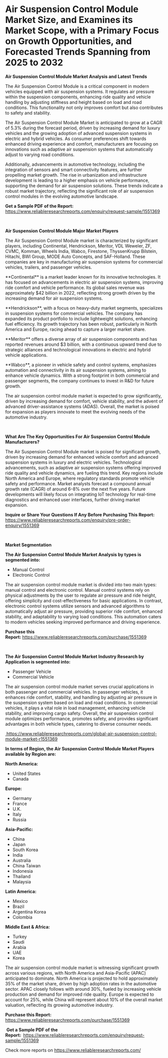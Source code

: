 <p><h1>Air Suspension Control Module Market Size, and Examines its Market Scope, with a Primary Focus on Growth Opportunities, and Forecasted Trends Spanning from 2025 to 2032</h1></p><p><strong>Air Suspension Control Module Market Analysis and Latest Trends</strong></p>
<p><p>The Air Suspension Control Module is a critical component in modern vehicles equipped with air suspension systems. It regulates air pressure within the suspension components, enhancing ride quality and vehicle handling by adjusting stiffness and height based on load and road conditions. This functionality not only improves comfort but also contributes to safety and stability.</p><p>The Air Suspension Control Module Market is anticipated to grow at a CAGR of 5.3% during the forecast period, driven by increasing demand for luxury vehicles and the growing adoption of advanced suspension systems in electric and hybrid vehicles. As consumer preferences shift towards enhanced driving experience and comfort, manufacturers are focusing on innovations such as adaptive air suspension systems that automatically adjust to varying road conditions.</p><p>Additionally, advancements in automotive technology, including the integration of sensors and smart connectivity features, are further propelling market growth. The rise in urbanization and infrastructure development is leading to a higher emphasis on vehicle performance, supporting the demand for air suspension solutions. These trends indicate a robust market trajectory, reflecting the significant role of air suspension control modules in the evolving automotive landscape.</p></p>
<p><strong>Get a Sample PDF of the Report:&nbsp;</strong> <a href="https://www.reliableresearchreports.com/enquiry/request-sample/1551369?utm_campaign=3093&utm_medium=2&utm_source=Github&utm_content=ia&utm_term=30032025&utm_id=air-suspension-control-module">https://www.reliableresearchreports.com/enquiry/request-sample/1551369</a></p>
<p>&nbsp;</p>
<p><strong>Air Suspension Control Module Major Market Players</strong></p>
<p><p>The Air Suspension Control Module market is characterized by significant players, including Continental, Hendrickson, Meritor, VDL Weweler, ZF, CVMC, Komman, Wheels India, Wabco, Firestone, ThyssenKrupp Bilstein, Hitachi, BWI Group, MODE Auto Concepts, and SAF-Holland. These companies are key in manufacturing air suspension systems for commercial vehicles, trailers, and passenger vehicles.</p><p>**Continental** is a market leader known for its innovative technologies. It has focused on advancements in electric air suspension systems, improving ride comfort and vehicle performance. Its global sales revenue was approximately $42 billion in 2022, reflecting strong growth driven by the increasing demand for air suspension systems.</p><p>**Hendrickson**, with a focus on heavy-duty market segments, specializes in suspension systems for commercial vehicles. The company has expanded its product portfolio to include lightweight solutions, enhancing fuel efficiency. Its growth trajectory has been robust, particularly in North America and Europe, racing ahead to capture a larger market share.</p><p>**Meritor** offers a diverse array of air suspension components and has reported revenues around $3 billion, with a continuous upward trend due to strategic alliances and technological innovations in electric and hybrid vehicle applications. </p><p>**Wabco**, a pioneer in vehicle safety and control systems, emphasizes automation and connectivity in its air suspension systems, aiming to enhance vehicle dynamics. With a strong footprint in both commercial and passenger segments, the company continues to invest in R&D for future growth.</p><p>The air suspension control module market is expected to grow significantly, driven by increasing demand for comfort, vehicle stability, and the advent of advanced driver-assistance systems (ADAS). Overall, the market is poised for expansion as players innovate to meet the evolving needs of the automotive industry.</p></p>
<p>&nbsp;</p>
<p><strong>What Are The Key Opportunities For Air Suspension Control Module Manufacturers?</strong></p>
<p><p>The Air Suspension Control Module market is poised for significant growth, driven by increasing demand for enhanced vehicle comfort and advanced suspension systems in luxury and electric vehicles. Technological advancements, such as adaptive air suspension systems offering improved ride quality and vehicle dynamics, are fueling this trend. Key regions include North America and Europe, where regulatory standards promote vehicle safety and performance. Market analysts forecast a compound annual growth rate (CAGR) of around 6-8% over the next five years. Future developments will likely focus on integrating IoT technology for real-time diagnostics and enhanced user interfaces, further driving market expansion.</p></p>
<p><strong>Inquire or Share Your Questions If Any Before Purchasing This Report:</strong> <a href="https://www.reliableresearchreports.com/enquiry/pre-order-enquiry/1551369?utm_campaign=3093&utm_medium=2&utm_source=Github&utm_content=ia&utm_term=30032025&utm_id=air-suspension-control-module">https://www.reliableresearchreports.com/enquiry/pre-order-enquiry/1551369</a></p>
<p>&nbsp;</p>
<p><strong>Market Segmentation</strong></p>
<p><strong>The Air Suspension Control Module Market Analysis by types is segmented into:</strong></p>
<p><ul><li>Manual Control</li><li>Electronic Control</li></ul></p>
<p><p>The air suspension control module market is divided into two main types: manual control and electronic control. Manual control systems rely on physical adjustments by the user to regulate air pressure and ride height, offering simplicity and cost-effectiveness for basic applications. In contrast, electronic control systems utilize sensors and advanced algorithms to automatically adjust air pressure, providing superior ride comfort, enhanced stability, and adaptability to varying load conditions. This automation caters to modern vehicles seeking improved performance and driving experience.</p></p>
<p><strong>Purchase this Report:&nbsp;</strong><a href="https://www.reliableresearchreports.com/purchase/1551369?utm_campaign=3093&utm_medium=2&utm_source=Github&utm_content=ia&utm_term=30032025&utm_id=air-suspension-control-module">https://www.reliableresearchreports.com/purchase/1551369</a></p>
<p>&nbsp;</p>
<p><strong>The Air Suspension Control Module Market Industry Research by Application is segmented into:</strong></p>
<p><ul><li>Passenger Vehicle</li><li>Commercial Vehicle</li></ul></p>
<p><p>The air suspension control module market serves crucial applications in both passenger and commercial vehicles. In passenger vehicles, it enhances ride comfort, stability, and handling by adjusting air pressure in the suspension system based on load and road conditions. In commercial vehicles, it plays a vital role in load management, enhancing vehicle stability, and improving cargo safety. Overall, the air suspension control module optimizes performance, promotes safety, and provides significant advantages in both vehicle types, catering to diverse consumer needs.</p></p>
<p><a href="https://www.reliableresearchreports.com/global-air-suspension-control-module-market-r1551369?utm_campaign=3093&utm_medium=2&utm_source=Github&utm_content=ia&utm_term=30032025&utm_id=air-suspension-control-module">&nbsp;https://www.reliableresearchreports.com/global-air-suspension-control-module-market-r1551369</a></p>
<p><strong>In terms of Region, the Air Suspension Control Module Market Players available by Region are:</strong></p>
<p>
    <p> <strong> North America: </strong>
        <ul>
            <li>United States</li>
            <li>Canada</li>
        </ul>
        </p> 
    <p> <strong> Europe: </strong>
        <ul>
            <li>Germany</li>
            <li>France</li>
            <li>U.K.</li>
            <li>Italy</li>
            <li>Russia</li>
        </ul>
        </p> 
    <p> <strong> Asia-Pacific: </strong>
        <ul>
            <li>China</li>
            <li>Japan</li>
            <li>South Korea</li>
            <li>India</li>
            <li>Australia</li>
            <li>China Taiwan</li>
            <li>Indonesia</li>
            <li>Thailand</li>
            <li>Malaysia</li>
        </ul>
        </p> 
    <p> <strong> Latin America: </strong>
        <ul>
            <li>Mexico</li>
            <li>Brazil</li>
            <li>Argentina Korea</li>
            <li>Colombia</li>
        </ul>
        </p> 
    <p> <strong> Middle East & Africa: </strong>
        <ul>
            <li>Turkey</li>
            <li>Saudi</li>
            <li>Arabia</li>
            <li>UAE</li>
            <li>Korea</li>
        </ul>
    </p>
    </p>
<p><p>The air suspension control module market is witnessing significant growth across various regions, with North America and Asia-Pacific (APAC) anticipated to dominate. North America is projected to hold approximately 35% of the market share, driven by high adoption rates in the automotive sector. APAC closely follows with around 30%, fueled by increasing vehicle production and demand for improved ride quality. Europe is expected to account for 25%, while China will represent about 10% of the overall market valuation, reflecting its growing automotive industry.</p></p>
<p><strong>Purchase this Report: </strong><a href="https://www.reliableresearchreports.com/purchase/1551369?utm_campaign=3093&utm_medium=2&utm_source=Github&utm_content=ia&utm_term=30032025&utm_id=air-suspension-control-module">https://www.reliableresearchreports.com/purchase/1551369</a></p>
<p>&nbsp;<strong>Get a Sample PDF of the Report:&nbsp;&nbsp;</strong><a href="https://www.reliableresearchreports.com/enquiry/request-sample/1551369?utm_campaign=3093&utm_medium=2&utm_source=Github&utm_content=ia&utm_term=30032025&utm_id=air-suspension-control-module">https://www.reliableresearchreports.com/enquiry/request-sample/1551369</a></p>
<p><strong></strong></p>
<p>Check more reports on <a href="https://www.reliableresearchreports.com/?utm_campaign=3093&utm_medium=2&utm_source=Github&utm_content=ia&utm_term=30032025&utm_id=air-suspension-control-module">https://www.reliableresearchreports.com/</a></p>